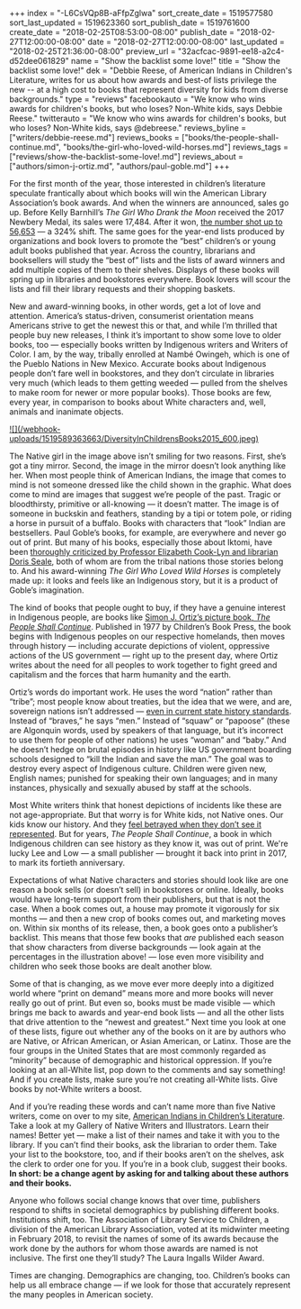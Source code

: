 +++
index = "-L6CsVQp8B-aFfpZglwa"
sort_create_date = 1519577580
sort_last_updated = 1519623360
sort_publish_date = 1519761600
create_date = "2018-02-25T08:53:00-08:00"
publish_date = "2018-02-27T12:00:00-08:00"
date = "2018-02-27T12:00:00-08:00"
last_updated = "2018-02-25T21:36:00-08:00"
preview_url = "32acfcac-9891-ee18-a2c4-d52dee061829"
name = "Show the backlist some love!"
title = "Show the backlist some love!"
dek = "Debbie Reese, of American Indians in Children's Literature, writes for us about how awards and best-of lists privilege the new -- at a high cost to books that represent diversity for kids from diverse backgrounds."
type = "reviews"
facebookauto = "We know who wins awards for children's books, but who loses? Non-White kids, says Debbie Reese."
twitterauto = "We know who wins awards for children's books, but who loses? Non-White kids, says @debreese."
reviews_byline = ["writers/debbie-reese.md"]
reviews_books = ["books/the-people-shall-continue.md", "books/the-girl-who-loved-wild-horses.md"]
reviews_tags = ["reviews/show-the-backlist-some-love!.md"]
reviews_about = ["authors/simon-j-ortiz.md", "authors/paul-goble.md"]
+++

<p>For the first month of the year, those interested in children’s literature speculate frantically about which books will win the American Library Association’s book awards. And when the winners are announced, sales go up. Before Kelly Barnhill’s <em>The Girl Who Drank the Moon</em> received the 2017 Newbery Medal, its sales were 17,484. After it won, <a href="http://www.slj.com/2018/02/books-media/caldecott-newbery-medals-translate-bigger-short-term-sales/">the number shot up to 56,653</a> — a 324% shift. The same goes for the year-end lists produced by organizations and book lovers to promote the “best” children’s or young adult books published that year. Across the country, librarians and booksellers will study the “best of” lists and the lists of award winners and add multiple copies of them to their shelves. Displays of these books will spring up in libraries and bookstores everywhere. Book lovers will scour the lists and fill their library requests and their shopping baskets.</p>

<p>New and award-winning books, in other words, get a lot of love and attention. America’s status-driven, consumerist orientation means Americans strive to get the newest this or that, and while I’m thrilled that people buy new releases, I think it’s important to show some love to older books, too — especially books written by Indigenous writers and Writers of Color. I am, by the way, tribally enrolled at Nambé Owingeh, which is one of the Pueblo Nations in New Mexico. Accurate books about Indigenous people don’t fare well in bookstores, and they don’t circulate in libraries very much (which leads to them getting weeded — pulled from the shelves to make room for newer or more popular books). Those books are few, every year, in comparison to books about White characters and, well, animals and inanimate objects.</p>

<p class="image"><a target="_blank" href="http://www.seattlereviewofbooks.com/webhook-uploads/1519589398163/DiversityInChildrensBooks2015_f.jpg">![](/webhook-uploads/1519589363663/DiversityInChildrensBooks2015_600.jpeg)</a></p>

<p class="noindent">The Native girl in the image above isn’t smiling for two reasons. First, she’s got a tiny mirror. Second, the image in the mirror doesn’t look anything like her. When most people think of American Indians, the image that comes to mind is not someone dressed like the child shown in the graphic. What does come to mind are images that suggest we’re people of the past. Tragic or bloodthirsty, primitive or all-knowing — it doesn’t matter. The image is of someone in buckskin and feathers, standing by a tipi or totem pole, or riding a horse in pursuit of a buffalo. Books with characters that “look” Indian are bestsellers. Paul Goble’s books, for example, are everywhere and never go out of print. But many of his books, especially those about Iktomi, have been <a href="https://americanindiansinchildrensliterature.blogspot.com/2009/07/about-paul-goble-and-his-books.html">thoroughly criticized by Professor Elizabeth Cook-Lyn and librarian Doris Seale</a>, both of whom are from the tribal nations those stories belong to. And his award-winning <em>The Girl Who Loved Wild Horses</em> is completely made up: it looks and feels like an Indigenous story, but it is a product of Goble’s imagination.</p>

<p>The kind of books that people ought to buy, if they have a genuine interest in Indigenous people, are books like <a href="https://americanindiansinchildrensliterature.blogspot.com/2006/12/simon-ortizs-people-shall-continue.html">Simon J. Ortiz’s picture book, <em>The People Shall Continue</em></a>. Published in 1977 by Children’s Book Press, the book begins with Indigenous peoples on our respective homelands, then moves through history — including accurate depictions of violent, oppressive actions of the US government — right up to the present day, where Ortiz writes about the need for all peoples to work together to fight greed and capitalism and the forces that harm humanity and the earth. </p>

<p>Ortiz’s words do important work. He uses the word “nation” rather than “tribe”; most people know about treaties, but the idea that we were, and are, sovereign nations isn’t addressed — <a href="http://www.tandfonline.com/doi/abs/10.1080/00933104.2014.999849?journalCode=utrs20">even in current state history standards</a>. Instead of “braves,” he says “men.” Instead of “squaw” or “papoose” (these are Algonquin words, used by speakers of that language, but it’s incorrect to use them for people of other nations) he uses “woman” and “baby.” And he doesn’t hedge on brutal episodes in history like US government boarding schools designed to “kill the Indian and save the man.” The goal was to destroy every aspect of Indigenous culture. Children were given new, English names; punished for speaking their own languages; and in many instances, physically and sexually abused by staff at the schools. </p>

<p>Most White writers think that honest depictions of incidents like these are not age-appropriate. But that worry is for White kids, not Native ones. Our kids know our history. And they <a href="https://americanindiansinchildrensliterature.blogspot.com/2013/11/taylor-5th-grader-do-you-mean-all-those.html">feel betrayed when they don’t see it represented</a>. But for years, <em>The People Shall Continue</em>, a book in which Indigenous children can see history as they know it, was out of print. We're lucky Lee and Low — a small publisher — brought it back into print in 2017, to mark its fortieth anniversary.</p>

<p>Expectations of what Native characters and stories should look like are one reason a book sells (or doesn’t sell) in bookstores or online. Ideally, books would have long-term support from their publishers, but that is not the case. When a book comes out, a house may promote it vigorously for six months — and then a new crop of books comes out, and marketing moves on. Within six months of its release, then, a book goes onto a publisher’s backlist. This means that those few books that <em>are</em> published each season that show characters from diverse backgrounds — look again at the percentages in the illustration above! — lose even more visibility and children who seek those books are dealt another blow. </p>

<p>Some of that is changing, as we move ever more deeply into a digitized world where “print on demand” means more and more books will never really go out of print. But even so, books must be made visible — which brings me back to awards and year-end book lists — and all the other lists that drive attention to the “newest and greatest.” Next time you look at one of these lists, figure out whether any of the books on it are by authors who are Native, or African American, or Asian American, or Latinx. Those are the four groups in the United States that are most commonly regarded as “minority” because of demographic and historical oppression. If you’re looking at an all-White list, pop down to the comments and say something! And if you create lists, make sure you’re not creating all-White lists. Give books by not-White writers a boost.</p>

<p>And if you’re reading these words and can’t name more than five Native writers, come on over to my site, <a href="https://americanindiansinchildrensliterature.blogspot.com/">American Indians in Children’s Literature</a>. Take a look at my Gallery of Native Writers and Illustrators. Learn their names! Better yet — make a list of their names and take it with you to the library. If you can’t find their books, ask the librarian to order them. Take your list to the bookstore, too, and if their books aren’t on the shelves, ask the clerk to order one for you. If you’re in a book club, suggest their books. <strong>In short: be a change agent by asking for and talking about these authors and their books.</strong></p>

<p>Anyone who follows social change knows that over time, publishers respond to shifts in societal demographics by publishing different books. Institutions shift, too. The Association of Library Service to Children, a division of the American Library Association, voted at its midwinter meeting in February 2018, to revisit the names of some of its awards because the work done by the authors for whom those awards are named is not inclusive. The first one they’ll study? The Laura Ingalls Wilder Award.</p>

<p>Times are changing. Demographics are changing, too. Children’s books can help us all embrace change — if we look for those that accurately represent the many peoples in American society. </p>